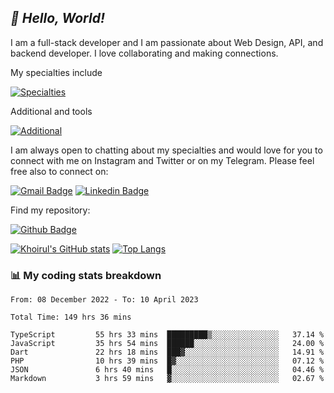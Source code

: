 ## _:wave: Hello, World!_

I am a full-stack developer and I am passionate about Web Design, API, and backend developer. I love collaborating and making connections.

My specialties include

[![Specialties](https://skillicons.dev/icons?i=php,laravel,javascript,react,vue,mysql,tailwind)](https://skillicons.dev)

Additional and tools

[![Additional](https://skillicons.dev/icons?i=bash,vscode,vite,webpack,vercel,git,github,gitlab)](https://skillicons.dev)

I am always open to chatting about my specialties and would love for you to connect with me on Instagram and Twitter or on my Telegram. Please feel free also to connect on:

[![Gmail Badge](https://img.shields.io/badge/-ahmusafir.khoirul@gmail.com-c14438?style=flat&logo=Gmail&logoColor=white&link=mailto:ahmusafir.khoirul@gmail.com)](mailto:ahmusafir.khoirul@gmail.com)
[![Linkedin Badge](https://img.shields.io/badge/-Ahmad_Musafir_Khoirul_Fattah-0072b1?style=flat&logo=Linkedin&logoColor=white&link=https://www.linkedin.com/in/ahmad-musafir-khoirul-fattah-26a53a207/)](https://www.linkedin.com/in/masmuss/)

Find my repository:

[![Github Badge](https://img.shields.io/badge/-masmuss-grey?style=flat&logo=github&logoColor=white&link=https://github.com/masmuss)](https://github.com/masmuss)

[![Khoirul's GitHub stats](https://github-readme-stats.vercel.app/api?username=masmuss&show_icons=true&include_all_commits=true&theme=transparent&layout=compact)](https://github.com/masmuss/github-readme-stats)
[![Top Langs](https://github-readme-stats.vercel.app/api/top-langs/?username=masmuss&theme=transparent&layout=compact)](https://github.com/masmuss/github-readme-stats)

### :bar_chart: My coding stats breakdown

<!--START_SECTION:waka-->

```text
From: 08 December 2022 - To: 10 April 2023

Total Time: 149 hrs 36 mins

TypeScript         55 hrs 33 mins  █████████▒░░░░░░░░░░░░░░░   37.14 %
JavaScript         35 hrs 54 mins  ██████░░░░░░░░░░░░░░░░░░░   24.00 %
Dart               22 hrs 18 mins  ███▓░░░░░░░░░░░░░░░░░░░░░   14.91 %
PHP                10 hrs 39 mins  █▓░░░░░░░░░░░░░░░░░░░░░░░   07.12 %
JSON               6 hrs 40 mins   █░░░░░░░░░░░░░░░░░░░░░░░░   04.46 %
Markdown           3 hrs 59 mins   ▓░░░░░░░░░░░░░░░░░░░░░░░░   02.67 %
```

<!--END_SECTION:waka-->
